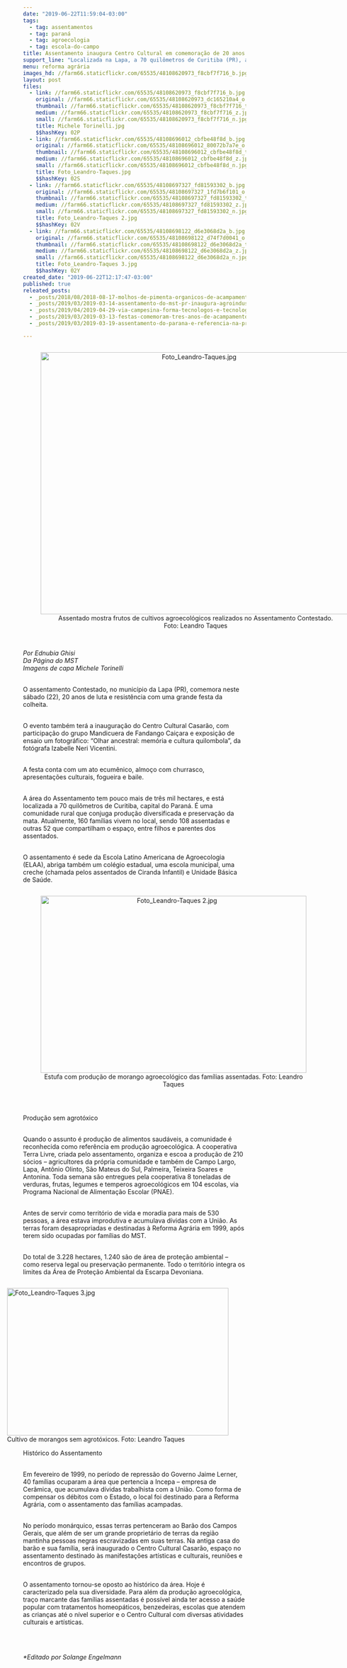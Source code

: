 ```yaml
---
date: "2019-06-22T11:59:04-03:00"
tags:
  - tag: assentamentos
  - tag: paraná
  - tag: agroecologia
  - tag: escola-do-campo
title: Assentamento inaugura Centro Cultural em comemoração de 20 anos
support_line: "Localizada na Lapa, a 70 quilômetros de Curitiba (PR), a cmunidade é referência na produção agroecológica "
menu: reforma agrária
images_hd: //farm66.staticflickr.com/65535/48108620973_f8cbf7f716_b.jpg
layout: post
files:
  - link: //farm66.staticflickr.com/65535/48108620973_f8cbf7f716_b.jpg
    original: //farm66.staticflickr.com/65535/48108620973_dc165210a4_o.jpg
    thumbnail: //farm66.staticflickr.com/65535/48108620973_f8cbf7f716_t.jpg
    medium: //farm66.staticflickr.com/65535/48108620973_f8cbf7f716_z.jpg
    small: //farm66.staticflickr.com/65535/48108620973_f8cbf7f716_n.jpg
    title: Michele Torinelli.jpg
    $$hashKey: 02P
  - link: //farm66.staticflickr.com/65535/48108696012_cbfbe48f8d_b.jpg
    original: //farm66.staticflickr.com/65535/48108696012_80072b7a7e_o.jpg
    thumbnail: //farm66.staticflickr.com/65535/48108696012_cbfbe48f8d_t.jpg
    medium: //farm66.staticflickr.com/65535/48108696012_cbfbe48f8d_z.jpg
    small: //farm66.staticflickr.com/65535/48108696012_cbfbe48f8d_n.jpg
    title: Foto_Leandro-Taques.jpg
    $$hashKey: 02S
  - link: //farm66.staticflickr.com/65535/48108697327_fd81593302_b.jpg
    original: //farm66.staticflickr.com/65535/48108697327_1fd7b6f101_o.jpg
    thumbnail: //farm66.staticflickr.com/65535/48108697327_fd81593302_t.jpg
    medium: //farm66.staticflickr.com/65535/48108697327_fd81593302_z.jpg
    small: //farm66.staticflickr.com/65535/48108697327_fd81593302_n.jpg
    title: Foto_Leandro-Taques 2.jpg
    $$hashKey: 02V
  - link: //farm66.staticflickr.com/65535/48108698122_d6e3068d2a_b.jpg
    original: //farm66.staticflickr.com/65535/48108698122_d74f7d0041_o.jpg
    thumbnail: //farm66.staticflickr.com/65535/48108698122_d6e3068d2a_t.jpg
    medium: //farm66.staticflickr.com/65535/48108698122_d6e3068d2a_z.jpg
    small: //farm66.staticflickr.com/65535/48108698122_d6e3068d2a_n.jpg
    title: Foto_Leandro-Taques 3.jpg
    $$hashKey: 02Y
created_date: "2019-06-22T12:17:47-03:00"
published: true
releated_posts:
  - _posts/2018/08/2018-08-17-molhos-de-pimenta-organicos-de-acampamento-do-mst-em-goias-para-o-resto-do-pais.md
  - _posts/2019/03/2019-03-14-assentamento-do-mst-pr-inaugura-agroindustria-em-aniversario-de-20-anos.md
  - _posts/2019/04/2019-04-29-via-campesina-forma-tecnologos-e-tecnologas-em-agroecologia.md
  - _posts/2019/03/2019-03-13-festas-comemoram-tres-anos-de-acampamentos-do-mst-em-quedas-do-iguacu.md
  - _posts/2019/03/2019-03-19-assentamento-do-parana-e-referencia-na-producao-de-organicos.md

---
```

<div style="text-align:center">
<figure class="image" style="display:inline-block"><img alt="Foto_Leandro-Taques.jpg" height="592" src="//farm66.staticflickr.com/65535/48108696012_cbfbe48f8d_b.jpg" width="700" />
<figcaption>Assentado mostra frutos de cultivos agroecol&oacute;gicos realizados no Assentamento Contestado.<br />
Foto: Leandro Taques</figcaption>
</figure>
</div>

<p><br />
<em>Por Ednubia Ghisi&nbsp;<br />
Da P&aacute;gina do MST<br />
Imagens de capa Michele Torinelli</em><br />
&nbsp;</p>

<p>O assentamento Contestado, no munic&iacute;pio da Lapa (PR), comemora neste s&aacute;bado (22), 20 anos de luta e resist&ecirc;ncia com uma grande festa da colheita.&nbsp;</p>

<p><br />
O evento tamb&eacute;m ter&aacute; a inaugura&ccedil;&atilde;o do Centro Cultural Casar&atilde;o, com participa&ccedil;&atilde;o do grupo Mandicuera de Fandango Cai&ccedil;ara e exposi&ccedil;&atilde;o de ensaio um fotogr&aacute;fico: &ldquo;Olhar ancestral: mem&oacute;ria e cultura quilombola&rdquo;, da fot&oacute;grafa Izabelle Neri Vicentini.</p>

<p><br />
A festa conta com um ato ecum&ecirc;nico, almo&ccedil;o com churrasco, apresenta&ccedil;&otilde;es culturais, fogueira e baile.&nbsp;</p>

<p><br />
A &aacute;rea do Assentamento tem pouco mais de tr&ecirc;s mil hectares, e est&aacute; localizada a 70 quil&ocirc;metros de Curitiba, capital do Paran&aacute;. &Eacute; uma comunidade rural que conjuga produ&ccedil;&atilde;o diversificada e preserva&ccedil;&atilde;o da mata. Atualmente, 160 fam&iacute;lias vivem no local, sendo 108 assentadas e outras 52 que compartilham o espa&ccedil;o, entre filhos e parentes dos assentados.</p>

<p><br />
O assentamento &eacute; sede da Escola Latino Americana de Agroecologia (ELAA), abriga tamb&eacute;m um col&eacute;gio estadual, uma escola municipal, uma creche (chamada pelos assentados de Ciranda Infantil) e Unidade B&aacute;sica de Sa&uacute;de.&nbsp;</p>

<div style="text-align:center">
<figure class="image" style="display:inline-block"><img alt="Foto_Leandro-Taques 2.jpg" height="400" src="//farm66.staticflickr.com/65535/48108697327_fd81593302_b.jpg" width="600" />
<figcaption>Estufa com produ&ccedil;&atilde;o de morango agroecol&oacute;gico das fam&iacute;lias assentadas.&nbsp;Foto: Leandro Taques</figcaption>
</figure>
</div>

<p>&nbsp;</p>

<p>Produ&ccedil;&atilde;o sem agrot&oacute;xico</p>

<p><br />
Quando o assunto &eacute; produ&ccedil;&atilde;o de alimentos saud&aacute;veis, a comunidade &eacute; reconhecida como refer&ecirc;ncia em produ&ccedil;&atilde;o agroecol&oacute;gica. A cooperativa Terra Livre, criada pelo assentamento, organiza e escoa a produ&ccedil;&atilde;o de 210 s&oacute;cios &ndash; agricultores da pr&oacute;pria comunidade e tamb&eacute;m de Campo Largo, Lapa, Ant&ocirc;nio Olinto, S&atilde;o Mateus do Sul, Palmeira, Teixeira Soares e Antonina. Toda semana s&atilde;o entregues pela cooperativa 8 toneladas de verduras, frutas, legumes e temperos agroecol&oacute;gicos em 104 escolas, via Programa Nacional de Alimenta&ccedil;&atilde;o Escolar (PNAE).&nbsp;</p>

<p><br />
Antes de servir como territ&oacute;rio de vida e moradia para mais de 530 pessoas, a &aacute;rea estava improdutiva e acumulava d&iacute;vidas com a Uni&atilde;o. As terras foram desapropriadas e destinadas &agrave; Reforma Agr&aacute;ria em 1999, ap&oacute;s terem sido ocupadas por fam&iacute;lias do MST.</p>

<p><br />
Do total de 3.228 hectares, 1.240 s&atilde;o de &aacute;rea de prote&ccedil;&atilde;o ambiental &ndash; como reserva legal ou preserva&ccedil;&atilde;o permanente. Todo o territ&oacute;rio integra os limites da &Aacute;rea de Prote&ccedil;&atilde;o Ambiental da Escarpa Devoniana.</p>

<figure class="image" style="float:right"><img alt="Foto_Leandro-Taques 3.jpg" height="333" src="//farm66.staticflickr.com/65535/48108698122_d6e3068d2a_b.jpg" width="500" />
<figcaption>Cultivo de morangos sem agrot&oacute;xicos.&nbsp;Foto: Leandro Taques</figcaption>
</figure>

<p>Hist&oacute;rico do Assentamento</p>

<p><br />
Em fevereiro de 1999, no per&iacute;odo de repress&atilde;o do Governo Jaime Lerner, 40 fam&iacute;lias ocuparam a &aacute;rea que pertencia a Incepa &ndash; empresa de Cer&acirc;mica, que acumulava d&iacute;vidas trabalhista com a Uni&atilde;o. Como forma de compensar os d&eacute;bitos com o Estado, o local foi destinado para a Reforma Agr&aacute;ria, com o assentamento das fam&iacute;lias acampadas.&nbsp;</p>

<p><br />
No per&iacute;odo mon&aacute;rquico, essas terras pertenceram ao Bar&atilde;o dos Campos Gerais, que al&eacute;m de ser um grande propriet&aacute;rio de terras da regi&atilde;o mantinha pessoas negras escravizadas em suas terras. Na antiga casa do bar&atilde;o e sua fam&iacute;lia, ser&aacute; inaugurado o Centro Cultural Casar&atilde;o, espa&ccedil;o no assentamento destinado &agrave;s manifesta&ccedil;&otilde;es art&iacute;sticas e culturais, reuni&otilde;es e encontros de grupos.</p>

<p><br />
O assentamento tornou-se oposto ao hist&oacute;rico da &aacute;rea. Hoje &eacute; caracterizado pela sua diversidade. Para al&eacute;m da produ&ccedil;&atilde;o agroecol&oacute;gica, tra&ccedil;o marcante das fam&iacute;lias assentadas &eacute; poss&iacute;vel ainda ter acesso a sa&uacute;de popular com tratamentos homeop&aacute;ticos, benzedeiras, escolas que atendem as crian&ccedil;as at&eacute; o n&iacute;vel superior e o Centro Cultural com diversas atividades culturais e art&iacute;sticas.</p>

<p><br />
&nbsp;</p>

<p><em>*Editado por Solange Engelmann</em></p>

